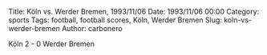 Title: Köln vs. Werder Bremen, 1993/11/06
Date: 1993/11/06 00:00
Category: sports
Tags: football, football scores, Köln, Werder Bremen
Slug: koln-vs-werder-bremen
Author: carbonero


Köln 2 - 0 Werder Bremen
